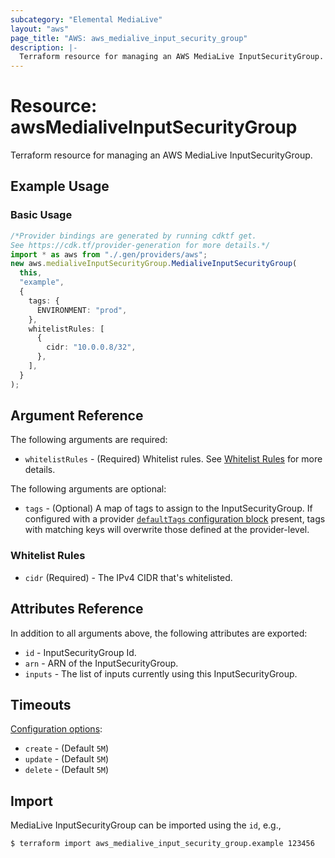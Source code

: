 ```yaml
---
subcategory: "Elemental MediaLive"
layout: "aws"
page_title: "AWS: aws_medialive_input_security_group"
description: |-
  Terraform resource for managing an AWS MediaLive InputSecurityGroup.
---
```


# Resource: awsMedialiveInputSecurityGroup

Terraform resource for managing an AWS MediaLive InputSecurityGroup.

## Example Usage

### Basic Usage

```typescript
/*Provider bindings are generated by running cdktf get.
See https://cdk.tf/provider-generation for more details.*/
import * as aws from "./.gen/providers/aws";
new aws.medialiveInputSecurityGroup.MedialiveInputSecurityGroup(
  this,
  "example",
  {
    tags: {
      ENVIRONMENT: "prod",
    },
    whitelistRules: [
      {
        cidr: "10.0.0.8/32",
      },
    ],
  }
);

```

## Argument Reference

The following arguments are required:

* `whitelistRules` - (Required) Whitelist rules. See [Whitelist Rules](#whitelist-rules) for more details.

The following arguments are optional:

* `tags` - (Optional) A map of tags to assign to the InputSecurityGroup. If configured with a provider [`defaultTags` configuration block](/docs/providers/aws/index.html#default_tags-configuration-block) present, tags with matching keys will overwrite those defined at the provider-level.

### Whitelist Rules

* `cidr` (Required) - The IPv4 CIDR that's whitelisted.

## Attributes Reference

In addition to all arguments above, the following attributes are exported:

* `id` - InputSecurityGroup Id.
* `arn` - ARN of the InputSecurityGroup.
* `inputs` - The list of inputs currently using this InputSecurityGroup.

## Timeouts

[Configuration options](https://developer.hashicorp.com/terraform/language/resources/syntax#operation-timeouts):

* `create` - (Default `5M`)
* `update` - (Default `5M`)
* `delete` - (Default `5M`)

## Import

MediaLive InputSecurityGroup can be imported using the `id`, e.g.,

```console
$ terraform import aws_medialive_input_security_group.example 123456
```
